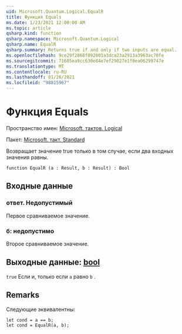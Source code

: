 ```yaml
---
uid: Microsoft.Quantum.Logical.EqualR
title: Функция Equals
ms.date: 1/23/2021 12:00:00 AM
ms.topic: article
qsharp.kind: function
qsharp.namespace: Microsoft.Quantum.Logical
qsharp.name: EqualR
qsharp.summary: Returns true if and only if two inputs are equal.
ms.openlocfilehash: 9ce29f2868f092001a3dca23a2913a3963ac70fe
ms.sourcegitcommit: 71605ea9cc630e84e7ef29027e1f0ea06299747e
ms.translationtype: MT
ms.contentlocale: ru-RU
ms.lasthandoff: 01/26/2021
ms.locfileid: "98815967"
---
```

# <a name="equalr-function"></a>Функция Equals

Пространство имен: [Microsoft. тактов. Logical](xref:Microsoft.Quantum.Logical)

Пакет: [Microsoft. такт. Standard](https://nuget.org/packages/Microsoft.Quantum.Standard)


Возвращает значение true только в том случае, если два входных значения равны.

```qsharp
function EqualR (a : Result, b : Result) : Bool
```


## <a name="input"></a>Входные данные

### <a name="a--__invalidresult__"></a>ответ. __Недопустимый <Result>__

Первое сравниваемое значение.


### <a name="b--__invalidresult__"></a>б: __недопустимо <Result>__

Второе сравниваемое значение.



## <a name="output--bool"></a>Выходные данные: [bool](xref:microsoft.quantum.lang-ref.bool)

`true` Если и, только если `a` равно `b` .

## <a name="remarks"></a>Remarks

Следующие эквивалентны:

```qsharp
let cond = a == b;
let cond = EqualR(a, b);
```